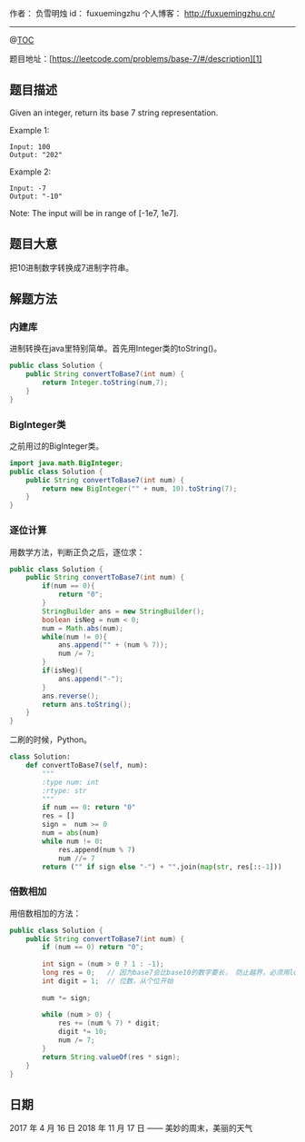 作者： 负雪明烛
id：	fuxuemingzhu
个人博客：	http://fuxuemingzhu.cn/

---
@[TOC](目录)

题目地址：[https://leetcode.com/problems/base-7/#/description][1]


## 题目描述


Given an integer, return its base 7 string representation.

Example 1:

	Input: 100
	Output: "202"

Example 2:

	Input: -7
	Output: "-10"

Note: The input will be in range of [-1e7, 1e7].

## 题目大意

把10进制数字转换成7进制字符串。

## 解题方法

### 内建库

进制转换在java里特别简单。首先用Integer类的toString()。

```java
public class Solution {
    public String convertToBase7(int num) {
        return Integer.toString(num,7);
    }
}
```

### BigInteger类

之前用过的BigInteger类。

```java
import java.math.BigInteger;
public class Solution {
    public String convertToBase7(int num) {
        return new BigInteger("" + num, 10).toString(7);
    }
}
```

### 逐位计算

用数学方法，判断正负之后，逐位求：
```java
public class Solution {
    public String convertToBase7(int num) {
        if(num == 0){
            return "0";
        }
        StringBuilder ans = new StringBuilder();
        boolean isNeg = num < 0;
        num = Math.abs(num);
        while(num != 0){
            ans.append("" + (num % 7));
            num /= 7;
        }
        if(isNeg){
            ans.append("-");
        }
        ans.reverse();
        return ans.toString();
    }
}
```

二刷的时候，Python。

```python
class Solution:
    def convertToBase7(self, num):
        """
        :type num: int
        :rtype: str
        """
        if num == 0: return "0"
        res = []
        sign =  num >= 0
        num = abs(num)
        while num != 0:
            res.append(num % 7)
            num //= 7
        return ("" if sign else "-") + "".join(map(str, res[::-1]))
```

### 倍数相加

用倍数相加的方法：
```java
public class Solution {
    public String convertToBase7(int num) {
        if (num == 0) return "0";
        
        int sign = (num > 0 ? 1 : -1);
        long res = 0;   // 因为base7会比base10的数字要长， 防止越界，必须用long
        int digit = 1;  // 位数，从个位开始
        
        num *= sign;
        
        while (num > 0) {
            res += (num % 7) * digit;
            digit *= 10;
            num /= 7;
        }
        return String.valueOf(res * sign);
    }
}
```

## 日期

2017 年 4 月 16 日 
2018 年 11 月 17 日 —— 美妙的周末，美丽的天气

  [1]: https://leetcode.com/problems/base-7/#/description
